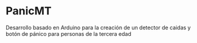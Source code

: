 # PanicMT
Desarrollo basado en Arduino para la creación de un detector de caidas y botón de pánico para personas de la tercera edad
